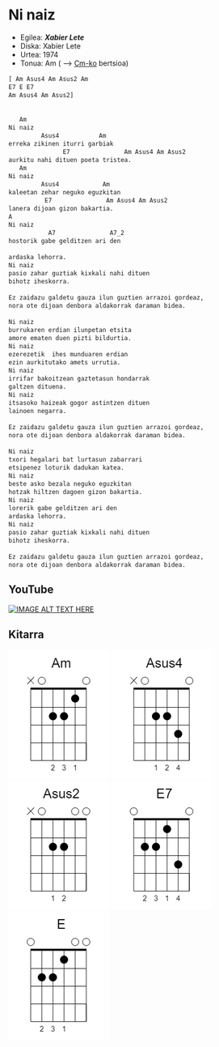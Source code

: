 # Ni naiz

   * Egilea: ***Xabier Lete***
   * Diska: Xabier Lete
   * Urtea: 1974
   * Tonua: Am ( --> [Cm-ko](NiNaiz-Cm.md) bertsioa)


```
[ Am Asus4 Am Asus2 Am
E7 E E7
Am Asus4 Am Asus2]


   Am
Ni naiz
         Asus4           Am
erreka zikinen iturri garbiak
               E7               Am Asus4 Am Asus2
aurkitu nahi dituen poeta tristea.
   Am
Ni naiz
         Asus4            Am
kaleetan zehar neguko eguzkitan
          E7               Am Asus4 Am Asus2
lanera dijoan gizon bakartia.
A
Ni naiz
           A7               A7_2
hostorik gabe gelditzen ari den

ardaska lehorra.
Ni naiz
pasio zahar guztiak kixkali nahi dituen
bihotz iheskorra.

Ez zaidazu galdetu gauza ilun guztien arrazoi gordeaz, 
nora ote dijoan denbora aldakorrak daraman bidea.

Ni naiz
burrukaren erdian ilunpetan etsita
amore ematen duen pizti bildurtia.
Ni naiz
ezerezetik  ihes munduaren erdian
ezin aurkitutako amets urrutia. 
Ni naiz
irrifar bakoitzean gaztetasun hondarrak
galtzen dituena.
Ni naiz
itsasoko haizeak gogor astintzen dituen
lainoen negarra.

Ez zaidazu galdetu gauza ilun guztien arrazoi gordeaz, 
nora ote dijoan denbora aldakorrak daraman bidea. 

Ni naiz
txori hegalari bat lurtasun zabarrari
etsipenez loturik dadukan katea.
Ni naiz
beste asko bezala neguko eguzkitan
hotzak hiltzen dagoen gizon bakartia.
Ni naiz
lorerik gabe gelditzen ari den
ardaska lehorra.
Ni naiz
pasio zahar guztiak kixkali nahi dituen
bihotz iheskorra.

Ez zaidazu galdetu gauza ilun guztien arrazoi gordeaz,
nora ote dijoan denbora aldakorrak daraman bidea.
```

## YouTube

[![IMAGE ALT TEXT HERE](http://img.youtube.com/vi/3gkA9UL0YqA/0.jpg)](http://www.youtube.com/watch?v=3gkA9UL0YqA)

## Kitarra

![Am](../../KitarraAkordeak/Am.png)
![Asus4](../../KitarraAkordeak/Asus4.png)
![Asus2](../../KitarraAkordeak/Asus2.png)
![E7](../../KitarraAkordeak/E7.png)
![E](../../KitarraAkordeak/E.png)

